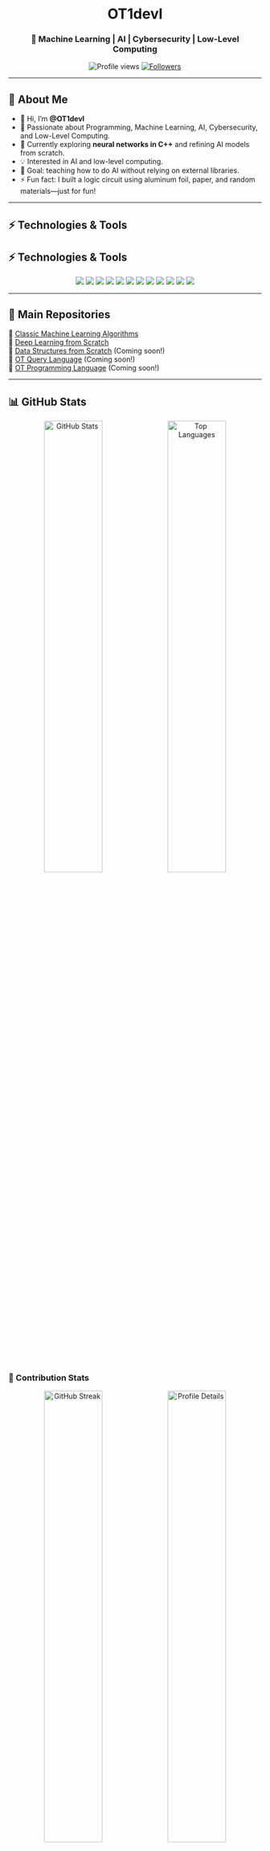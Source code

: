 <h1 align="center">OT1devl</h1>
<h3 align="center">👾 Machine Learning | AI | Cybersecurity | Low-Level Computing</h3>

<p align="center">
  <img src="https://komarev.com/ghpvc/?username=OT1devl&label=Profile%20views&color=0e75b6&style=flat" alt="Profile views" />
  <a href="https://github.com/OT1devl?tab=followers">
    <img src="https://img.shields.io/github/followers/OT1devl?label=Followers&style=social" alt="Followers" />
  </a>
</p>

---

## 📜 About Me  
- 👋 Hi, I’m **@OT1devl**  
- 👀 Passionate about Programming, Machine Learning, AI, Cybersecurity, and Low-Level Computing.  
- 🌱 Currently exploring **neural networks in C++** and refining AI models from scratch.  
- 💡 Interested in AI and low-level computing.  
- 🎯 Goal: teaching how to do AI without relying on external libraries.  
- ⚡ Fun fact: I built a logic circuit using aluminum foil, paper, and random materials—just for fun!  

---

## ⚡ Technologies & Tools  
## ⚡ Technologies & Tools  
<p align="center">
  <!-- Programming Languages -->
  <img src="https://img.shields.io/badge/C++-00599C?style=for-the-badge&logo=cplusplus&logoColor=white" />
  <img src="https://img.shields.io/badge/Python-FFD43B?style=for-the-badge&logo=python&logoColor=blue" />
  <img src="https://img.shields.io/badge/Java-007396?style=for-the-badge&logo=java&logoColor=white" />
  
  <!-- Libraries & Frameworks -->
  <img src="https://img.shields.io/badge/NumPy-013243?style=for-the-badge&logo=numpy&logoColor=white" />
  <img src="https://img.shields.io/badge/TensorFlow-FF6F00?style=for-the-badge&logo=tensorflow&logoColor=white" />
  <img src="https://img.shields.io/badge/PyTorch-EE4C2C?style=for-the-badge&logo=pytorch&logoColor=white" />
  <img src="https://img.shields.io/badge/OpenCV-5C3EE8?style=for-the-badge&logo=opencv&logoColor=white" />
  
  <!-- Tools -->
  <img src="https://img.shields.io/badge/Visual%20Studio%20Code-0078d4?style=for-the-badge&logo=visualstudiocode&logoColor=white" />
  <img src="https://img.shields.io/badge/Vim-019733?style=for-the-badge&logo=vim&logoColor=white" />
  <img src="https://img.shields.io/badge/Git-F1502F?style=for-the-badge&logo=git&logoColor=white" />
  
  <!-- Databases -->
  
  <!-- Operating Systems -->
  <img src="https://img.shields.io/badge/Linux-FCC624?style=for-the-badge&logo=linux&logoColor=black" />
  <img src="https://img.shields.io/badge/Windows-0078D4?style=for-the-badge&logo=microsoftwindows&logoColor=white" />
  
  <!-- Containerization and Cloud -->
</p>


---

## 📂 Main Repositories  
🔹 [Classic Machine Learning Algorithms](https://github.com/OT1devl/Machine-Learning-Algorithms)  
🔹 [Deep Learning from Scratch](https://github.com/OT1devl/Deep-Learning)  
🔹 [Data Structures from Scratch](https://github.com/OT1devl) (Coming soon!)  
🔹 [OT Query Language](https://github.com/OT1devl) (Coming soon!)  
🔹 [OT Programming Language](https://github.com/OT1devl) (Coming soon!)  

---

## 📊 GitHub Stats  
<p align="center">
  <img src="https://github-readme-stats.vercel.app/api?username=OT1devl&show_icons=true&theme=tokyonight" alt="GitHub Stats" width="48%" />
  <img src="https://github-readme-stats.vercel.app/api/top-langs/?username=OT1devl&layout=compact&theme=tokyonight" alt="Top Languages" width="48%" />
</p>

### 🚀 Contribution Stats  
<p align="center">
  <img src="https://streak-stats.demolab.com?user=OT1devl&theme=tokyonight" alt="GitHub Streak" width="48%"/>
  <img src="https://github-profile-summary-cards.vercel.app/api/cards/profile-details?username=OT1devl&theme=tokyonight" alt="Profile Details" width="48%"/>
</p>

### 🏆 GitHub Trophies  
<p align="center">
  <img src="https://github-profile-trophy.vercel.app/?username=OT1devl&theme=tokyonight&no-frame=true&row=2&column=3" alt="GitHub Trophies" />
</p>

---

## 🚀 Contact  
<p align="center">
  <a href="mailto:otidevv1@gmail.com">
    <img src="https://img.shields.io/badge/Email-otidevv1@gmail.com-D14836?style=for-the-badge&logo=gmail&logoColor=white" alt="Email" />
  </a>
</p>
